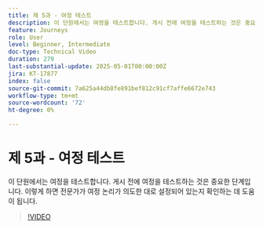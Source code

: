 ```yaml
---
title: 제 5과 - 여정 테스트
description: 이 단원에서는 여정을 테스트합니다. 게시 전에 여정을 테스트하는 것은 중요한 단계입니다. 이렇게 하면 전문가가 여정 논리가 의도한 대로 설정되어 있는지 확인하는 데 도움이 됩니다.
feature: Journeys
role: User
level: Beginner, Intermediate
doc-type: Technical Video
duration: 279
last-substantial-update: 2025-05-01T00:00:00Z
jira: KT-17877
index: false
source-git-commit: 7a625a44db8fe891bef812c91cf7affe6672e743
workflow-type: tm+mt
source-wordcount: '72'
ht-degree: 0%

---
```



# 제 5과 - 여정 테스트

이 단원에서는 여정을 테스트합니다. 게시 전에 여정을 테스트하는 것은 중요한 단계입니다. 이렇게 하면 전문가가 여정 논리가 의도한 대로 설정되어 있는지 확인하는 데 도움이 됩니다.

>[!VIDEO](https://video.tv.adobe.com/v/3457930/?learn=on&enablevpops)
